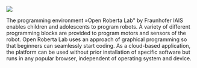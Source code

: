 ![](https://github.com/OpenRoberta/robertalab/blob/master/OpenRobertaServer/staticResources/css/img/logo.png)

The programming environment »Open Roberta Lab" by Fraunhofer IAIS enables children and adolescents to program robots. A variety of different programming blocks are provided to program motors and sensors of the robot. Open Roberta Lab uses an approach of graphical programming so that beginners can seamlessly start coding. As a cloud-based application, the platform can be used without prior installation of specific software but runs in any popular browser, independent of operating system and device.
